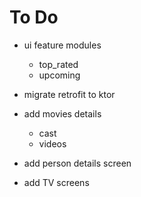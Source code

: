# To Do

- ui feature modules
  - top_rated
  - upcoming
- migrate retrofit to ktor

- add movies details
  - cast
  - videos
- add person details screen
- add TV screens
